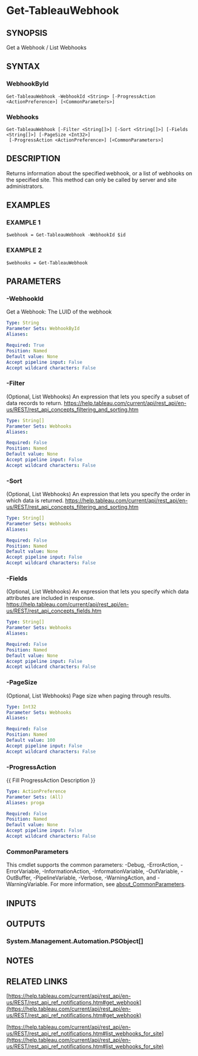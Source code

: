# Get-TableauWebhook

## SYNOPSIS
Get a Webhook / List Webhooks

## SYNTAX

### WebhookById
```
Get-TableauWebhook -WebhookId <String> [-ProgressAction <ActionPreference>] [<CommonParameters>]
```

### Webhooks
```
Get-TableauWebhook [-Filter <String[]>] [-Sort <String[]>] [-Fields <String[]>] [-PageSize <Int32>]
 [-ProgressAction <ActionPreference>] [<CommonParameters>]
```

## DESCRIPTION
Returns information about the specified webhook, or a list of webhooks on the specified site.
This method can only be called by server and site administrators.

## EXAMPLES

### EXAMPLE 1
```
$webhook = Get-TableauWebhook -WebhookId $id
```

### EXAMPLE 2
```
$webhooks = Get-TableauWebhook
```

## PARAMETERS

### -WebhookId
Get a Webhook: The LUID of the webhook

```yaml
Type: String
Parameter Sets: WebhookById
Aliases:

Required: True
Position: Named
Default value: None
Accept pipeline input: False
Accept wildcard characters: False
```

### -Filter
(Optional, List Webhooks)
An expression that lets you specify a subset of data records to return.
https://help.tableau.com/current/api/rest_api/en-us/REST/rest_api_concepts_filtering_and_sorting.htm

```yaml
Type: String[]
Parameter Sets: Webhooks
Aliases:

Required: False
Position: Named
Default value: None
Accept pipeline input: False
Accept wildcard characters: False
```

### -Sort
(Optional, List Webhooks)
An expression that lets you specify the order in which data is returned.
https://help.tableau.com/current/api/rest_api/en-us/REST/rest_api_concepts_filtering_and_sorting.htm

```yaml
Type: String[]
Parameter Sets: Webhooks
Aliases:

Required: False
Position: Named
Default value: None
Accept pipeline input: False
Accept wildcard characters: False
```

### -Fields
(Optional, List Webhooks)
An expression that lets you specify which data attributes are included in response.
https://help.tableau.com/current/api/rest_api/en-us/REST/rest_api_concepts_fields.htm

```yaml
Type: String[]
Parameter Sets: Webhooks
Aliases:

Required: False
Position: Named
Default value: None
Accept pipeline input: False
Accept wildcard characters: False
```

### -PageSize
(Optional, List Webhooks) Page size when paging through results.

```yaml
Type: Int32
Parameter Sets: Webhooks
Aliases:

Required: False
Position: Named
Default value: 100
Accept pipeline input: False
Accept wildcard characters: False
```

### -ProgressAction
{{ Fill ProgressAction Description }}

```yaml
Type: ActionPreference
Parameter Sets: (All)
Aliases: proga

Required: False
Position: Named
Default value: None
Accept pipeline input: False
Accept wildcard characters: False
```

### CommonParameters
This cmdlet supports the common parameters: -Debug, -ErrorAction, -ErrorVariable, -InformationAction, -InformationVariable, -OutVariable, -OutBuffer, -PipelineVariable, -Verbose, -WarningAction, and -WarningVariable. For more information, see [about_CommonParameters](http://go.microsoft.com/fwlink/?LinkID=113216).

## INPUTS

## OUTPUTS

### System.Management.Automation.PSObject[]
## NOTES

## RELATED LINKS

[https://help.tableau.com/current/api/rest_api/en-us/REST/rest_api_ref_notifications.htm#get_webhook](https://help.tableau.com/current/api/rest_api/en-us/REST/rest_api_ref_notifications.htm#get_webhook)

[https://help.tableau.com/current/api/rest_api/en-us/REST/rest_api_ref_notifications.htm#list_webhooks_for_site](https://help.tableau.com/current/api/rest_api/en-us/REST/rest_api_ref_notifications.htm#list_webhooks_for_site)

